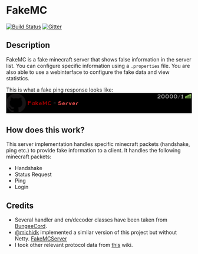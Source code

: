 # FakeMC

[![Build Status](https://travis-ci.org/InverseIntegral/FakeMC.svg?branch=master)](https://travis-ci.org/InverseIntegral/FakeMC)
[![Gitter](https://badges.gitter.im/InverseIntegral/FakeMC.svg)](https://gitter.im/InverseIntegral/FakeMC?utm_source=badge&utm_medium=badge&utm_campaign=pr-badge)
## Description
FakeMC is a fake minecraft server that shows false information in the server list. You can configure specific information using a `.properties` file.
You are also able to use a webinterface to configure the fake data and view statistics.

This is what a fake ping response looks like:
![Example Entry](docs/example.png)

## How does this work?
This server implementation handles specific minecraft packets (handshake, ping etc.) to provide fake information to a client.
It handles the following minecraft packets:
* Handshake
* Status Request
* Ping
* Login

## Credits
* Several handler and en/decoder classes have been taken from [BungeeCord](https://github.com/SpigotMC/BungeeCord).
* [@michidk](https://github.com/michidk) implemented a similar version of this project but without Netty. [FakeMCServer](https://github.com/michidk/FakeMCServer)
* I took other relevant protocol data from [this](http://wiki.vg/Protocol) wiki.